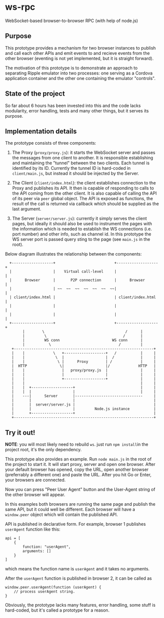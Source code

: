 # ws-rpc
WebSocket-based browser-to-browser RPC (with help of node.js)

## Purpose
This prototype provides a mechanism for two browser instances to publish and
call each other APIs and emit events to and recieve events from the other
browser (eventing is not yet implemented, but it is straight forward).

The motivation of this prototype is to demonstrate an approach to separating
Ripple emulator into two processes: one serving as a Cordova application
container and the other one containing the emulator "controls".

## State of the project

So far about 6 hours has been invested into this and the code lacks modularity,
error handling, tests and many other things, but it serves its purpose.

## Implementation details

The prototype consists of three components:

1. The Proxy (`proxy/proxy.js`): it starts the WebSocket server and passes the
   messages from one client to another. It is responsible establishing and
   maintaining the "tunnel" between the two clients. Each tunnel is identified
   by its ID.  Currently the tunnel ID is hard-coded in `client/main.js`, but
   instead it should be injected by the Server.

2. The Client (`client/index.html`): the client establishes connection to the
   Proxy and publishes its API. It then is capable of responding to calls to
   the API coming from the other client. It is also capable of calling the API
   of its peer via `peer` global object. The API is exposed as functions, the
   result of the call is returned via callback which should be supplied as the
   last argument.

1. The Server (`server/server.js`): currently it simply serves the client
   pages, but ideally it should also be used to instrument the pages with the
   information which is needed to establish the WS connections (i.e. port
   number) and other info, such as channel id. In this prototype the WS server
   port is passed query sting to the page (see `main.js` in the root).


Below diagram illustrates the relationship between the components:

```
  +-------------------+                           +-------------------+                                                                                                                                                                           
  |                   |    Virtual call-level     |                   |                                                                                                                                                       
  |      Browser      |       P2P connection      |      Browser      |                                                                                                                                                       
  |                   | ~~  ~~  ~~  ~~  ~~  ~~  ~~|                   |                                                                                                                                                       
  | client/index.html |                           | client/index.html |                                                                                                                                                       
  |                   |                           |                   |                                                                                                                                                       
  |                   |                           |                   |                                                                                                                                                       
  +-------------------+                           +-------------------+                                                                                                                                                                           
        |        \                                     /      |                                                                                                                                         
        |         \                                   /       |                                                                                                                                         
        |         WS conn                        WS conn      |                                                                                                                          
        |           \                               /         |                                                                                                                                         
   +----------------------------------------------------------------+
   |    |             \   +-------------------+   /           |     |                                                                                                                                                         
   |    |              \  |                   |  /            |     |                                                                                                                                                         
   |    |               \ |      Proxy        | /             |     |                                                                                                                                                         
   |  HTTP               \|                   |/             HTTP   |                                                                                                                                                         
   |    |                 |   proxy/proxy.js  |               |     |                                                                                                                                                         
   |    |                 |                   |               |     |                                                                                                                                                         
   |    |                 +-------------------+               |     |                                                                                                                                                         
   |    |                                                     |     |                                                                                                                                   
   |    |  +-------------------+                              |     |                                                                                                                                                         
   |    |  |                   |                              |     |                                                                                                                                                         
   |    ---|      Server       |-------------------------------     |                                                                                                                                                                                        
   |       |                   |                                    |                                                                                                                                                         
   |       |  server/server.js |                                    |                                                                                                                                                         
   |       |                   |         Node.js instance           | 
   |       +-------------------+                                    | 
   +----------------------------------------------------------------+

```

## Try it out!

__NOTE__: you will most likely need to rebuild `ws`. just run `npm install`in
the project root, it's the only dependency.

This prototype also provides an example. Run `node main.js` in the root of the
project to start it. It will start proxy, server and open one browser. After
your default browser has opened, copy the URL, open another browser
(preferrably a different one) and paste the URL. After you hit Go or Enter,
your browsers are connected.

Now you can press "Peer User Agent" button and the User-Agent string of the
other browser will appear.

In this examples both browsers are running the same page and publish the same
API, but it could well be different. Each browser will have a `window.peer`
object which will contain the published API.

API is published in declarative form. For example, browser 1 publishes
`userAgent` function like this:

```
api = [
    {
        function: "userAgent",
        arguments: []
    }
]
```
which means the function name is `userAgent` and it takes no arguments.

After the `userAgent` function is published in browser 2, it can be called as
```
window.peer.userAgent(function (userAgent) {
    // process userAgent string.
}
```

Obviously, the prototype lacks many features, error handling, some stuff is
hard-coded, but it's called a prototype for a reason.
